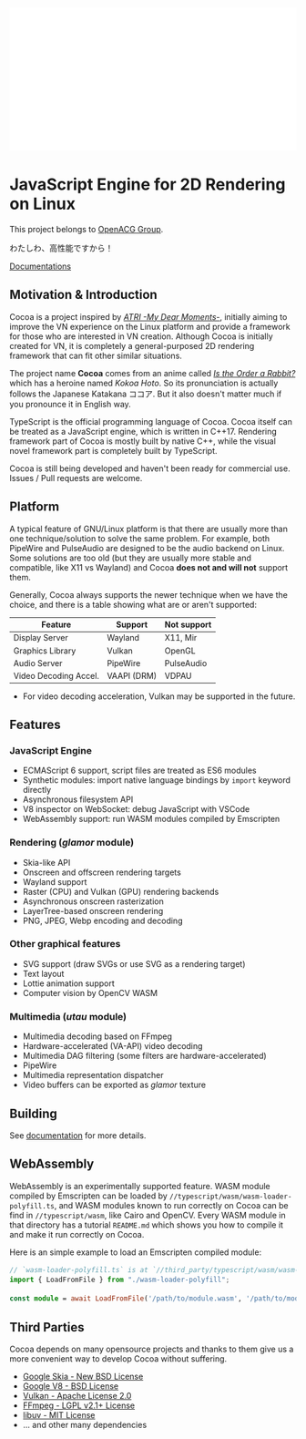 ![Project Logo](./assets/project_logo.svg)
# JavaScript Engine for 2D Rendering on Linux
This project belongs to [OpenACG Group](https://github.com/OpenACG-Group).

わたしわ、高性能ですから！

[Documentations](https://openacg-group.github.io/)

## Motivation & Introduction
Cocoa is a project inspired by
[*ATRI -My Dear Moments-*](https://atri-mdm.com/),
initially aiming to improve the VN experience on the Linux platform and provide
a framework for those who are interested in VN creation.  Although Cocoa is initially
created for VN, it is completely a general-purposed 2D rendering framework that can
fit other similar situations.

The project name **Cocoa** comes from an anime called
[_Is the Order a Rabbit?_](https://www.gochiusa.com/)
which has a heroine named _Kokoa Hoto_. So its pronunciation is actually follows the Japanese
Katakana ココア. But it also doesn't matter much if you pronounce it in English way.

TypeScript is the official programming language of Cocoa. Cocoa itself can be treated
as a JavaScript engine, which is written in C++17.
Rendering framework part of Cocoa is mostly built by native C++,
while the visual novel framework part is completely built by TypeScript.

Cocoa is still being developed and haven't been ready for commercial use.
Issues / Pull requests are welcome.

## Platform
A typical feature of GNU/Linux platform is that there are usually more than one
technique/solution to solve the same problem. For example, both PipeWire and
PulseAudio are designed to be the audio backend on Linux. Some solutions are too
old (but they are usually more stable and compatible, like X11 vs Wayland) and
Cocoa **does not and will not** support them.

Generally, Cocoa always supports the newer technique when we have the choice,
and there is a table showing what are or aren't supported:

| Feature               | Support     | Not support |
|-----------------------|-------------|-------------|
| Display Server        | Wayland     | X11, Mir    |
| Graphics Library      | Vulkan      | OpenGL      |
| Audio Server          | PipeWire    | PulseAudio  |
| Video Decoding Accel. | VAAPI (DRM) | VDPAU       |

* For video decoding acceleration, Vulkan may be supported in the future.

## Features

### JavaScript Engine
* ECMAScript 6 support, script files are treated as ES6 modules
* Synthetic modules: import native language bindings by `import` keyword directly
* Asynchronous filesystem API
* V8 inspector on WebSocket: debug JavaScript with VSCode
* WebAssembly support: run WASM modules compiled by Emscripten

### Rendering (_glamor_ module)
* Skia-like API
* Onscreen and offscreen rendering targets
* Wayland support
* Raster (CPU) and Vulkan (GPU) rendering backends
* Asynchronous onscreen rasterization
* LayerTree-based onscreen rendering
* PNG, JPEG, Webp encoding and decoding

### Other graphical features
* SVG support (draw SVGs or use SVG as a rendering target)
* Text layout
* Lottie animation support
* Computer vision by OpenCV WASM

### Multimedia (_utau_ module)
* Multimedia decoding based on FFmpeg
* Hardware-accelerated (VA-API) video decoding
* Multimedia DAG filtering (some filters are hardware-accelerated)
* PipeWire
* Multimedia representation dispatcher
* Video buffers can be exported as _glamor_ texture

## Building
See [documentation](https://openacg-group.github.io) for more details.

## WebAssembly
WebAssembly is an experimentally supported feature. WASM module compiled by Emscripten
can be loaded by `//typescript/wasm/wasm-loader-polyfill.ts`, and WASM modules
known to run correctly on Cocoa can be find in `//typescript/wasm`, like Cairo and OpenCV.
Every WASM module in that directory has a tutorial `README.md` which shows you how
to compile it and make it run correctly on Cocoa.

Here is an simple example to load an Emscripten compiled module:

```typescript
// `wasm-loader-polyfill.ts` is at `//third_party/typescript/wasm/wasm-loader-polyfill.ts`
import { LoadFromFile } from "./wasm-loader-polyfill";

const module = await LoadFromFile('/path/to/module.wasm', '/path/to/module.js');
```

## Third Parties
Cocoa depends on many opensource projects and thanks to them give us a more convenient way
to develop Cocoa without suffering.

* [Google Skia - New BSD License](https://skia.org)
* [Google V8 - BSD License](https://v8.dev)
* [Vulkan - Apache License 2.0](https://www.vulkan.org)
* [FFmpeg - LGPL v2.1+ License](https://ffmpeg.org)
* [libuv - MIT License](https://libuv.org)
* ... and other many dependencies
